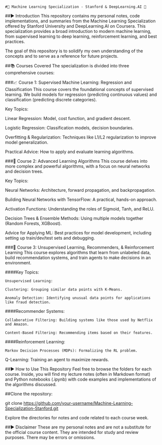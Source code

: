                                                                                                                     #🤖 Machine Learning Specialization - Stanford & DeepLearning.AI 🧠
##► Introduction
This repository contains my personal notes, code implementations, and summaries from the Machine Learning Specialization offered by Stanford University and DeepLearning.AI on Coursera. This specialization provides a broad introduction to modern machine learning, from supervised learning to deep learning, reinforcement learning, and best practices.

The goal of this repository is to solidify my own understanding of the concepts and to serve as a reference for future projects.

##📚 Courses Covered
The specialization is divided into three comprehensive courses:

###📈 Course 1: Supervised Machine Learning: Regression and Classification
This course covers the foundational concepts of supervised learning. We build models for regression (predicting continuous values) and classification (predicting discrete categories).

Key Topics:

Linear Regression: Model, cost function, and gradient descent.

Logistic Regression: Classification models, decision boundaries.

Overfitting & Regularization: Techniques like L1/L2 regularization to improve model generalization.

Practical Advice: How to apply and evaluate learning algorithms.

###🚀 Course 2: Advanced Learning Algorithms
This course delves into more complex and powerful algorithms, with a focus on neural networks and decision trees.

Key Topics:

Neural Networks: Architecture, forward propagation, and backpropagation.

Building Neural Networks with TensorFlow: A practical, hands-on approach.

Activation Functions: Understanding the roles of Sigmoid, Tanh, and ReLU.

Decision Trees & Ensemble Methods: Using multiple models together (Random Forests, XGBoost).

Advice for Applying ML: Best practices for model development, including setting up train/dev/test sets and debugging.

###🧐 Course 3: Unsupervised Learning, Recommenders, & Reinforcement Learning
This course explores algorithms that learn from unlabeled data, build recommendation systems, and train agents to make decisions in an environment.

####Key Topics:

    Unsupervised Learning:

    Clustering: Grouping similar data points with K-Means.

    Anomaly Detection: Identifying unusual data points for applications like fraud detection.

####Recommender Systems:

    Collaborative Filtering: Building systems like those used by Netflix and Amazon.

    Content-Based Filtering: Recommending items based on their features.

####Reinforcement Learning:

    Markov Decision Processes (MDPs): Formalizing the RL problem.

Q-Learning: Training an agent to maximize rewards.

##► How to Use This Repository
Feel free to browse the folders for each course. Inside, you will find my lecture notes (often in Markdown format) and Python notebooks (.ipynb) with code examples and implementations of the algorithms discussed.

##Clone the repository:

git clone https://github.com/your-username/Machine-Learning-Specialization-Stanford.git

Explore the directories for notes and code related to each course week.

##► Disclaimer
These are my personal notes and are not a substitute for the official course content. They are intended for study and review purposes. There may be errors or omissions.
